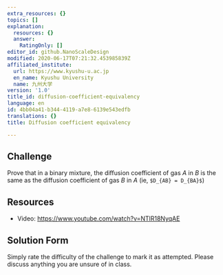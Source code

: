 ```yaml
---
extra_resources: {}
topics: []
explanation:
  resources: {}
  answer:
    RatingOnly: []
editor_id: github.NanoScaleDesign
modified: 2020-06-17T07:21:32.453985839Z
affiliated_institute:
  url: https://www.kyushu-u.ac.jp
  en_name: Kyushu University
  name: 九州大学
version: '1.0'
title_id: diffusion-coefficient-equivalency
language: en
id: 4bb04a41-b344-4119-a7e8-6139e543edfb
translations: {}
title: Diffusion coefficient equivalency

---
```


## Challenge
Prove that in a binary mixture, the diffusion coefficient of gas *A* in *B* is the same as the diffusion coefficient of gas *B* in *A* (ie, `$D_{AB} = D_{BA}$`)

## Resources

- Video: https://www.youtube.com/watch?v=NTlR18NyqAE

## Solution Form
Simply rate the difficulty of the challenge to mark it as attempted. Please discuss anything you are unsure of in class.

